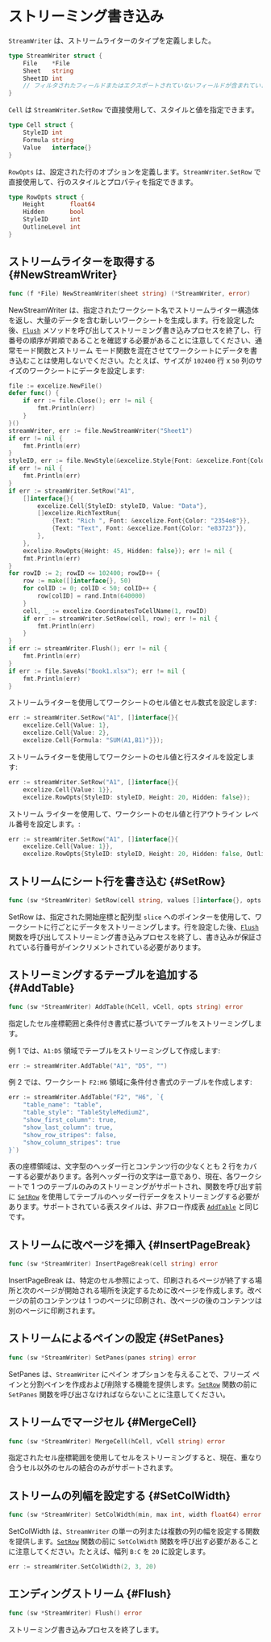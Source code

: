 # ストリーミング書き込み

`StreamWriter` は、ストリームライターのタイプを定義しました。

```go
type StreamWriter struct {
    File    *File
    Sheet   string
    SheetID int
    // フィルタされたフィールドまたはエクスポートされていないフィールドが含まれています
}
```

`Cell` は `StreamWriter.SetRow` で直接使用して、スタイルと値を指定できます。

```go
type Cell struct {
    StyleID int
    Formula string
    Value   interface{}
}
```

`RowOpts` は、設定された行のオプションを定義します。`StreamWriter.SetRow` で直接使用して、行のスタイルとプロパティを指定できます。

```go
type RowOpts struct {
	Height       float64
	Hidden       bool
	StyleID      int
	OutlineLevel int
}
```

## ストリームライターを取得する {#NewStreamWriter}

```go
func (f *File) NewStreamWriter(sheet string) (*StreamWriter, error)
```

NewStreamWriter は、指定されたワークシート名でストリームライター構造体を返し、大量のデータを含む新しいワークシートを生成します。行を設定した後、[`Flush`](stream.md#Flush) メソッドを呼び出してストリーミング書き込みプロセスを終了し、行番号の順序が昇順であることを確認する必要があることに注意してください、通常モード関数とストリーム モード関数を混在させてワークシートにデータを書き込むことは使用しないでください。たとえば、サイズが `102400` 行 x `50` 列のサイズのワークシートにデータを設定します:

```go
file := excelize.NewFile()
defer func() {
    if err := file.Close(); err != nil {
        fmt.Println(err)
    }
}()
streamWriter, err := file.NewStreamWriter("Sheet1")
if err != nil {
    fmt.Println(err)
}
styleID, err := file.NewStyle(&excelize.Style{Font: &excelize.Font{Color: "#777777"}})
if err != nil {
    fmt.Println(err)
}
if err := streamWriter.SetRow("A1",
    []interface{}{
        excelize.Cell{StyleID: styleID, Value: "Data"},
        []excelize.RichTextRun{
            {Text: "Rich ", Font: &excelize.Font{Color: "2354e8"}},
            {Text: "Text", Font: &excelize.Font{Color: "e83723"}},
        },
    },
    excelize.RowOpts{Height: 45, Hidden: false}); err != nil {
    fmt.Println(err)
}
for rowID := 2; rowID <= 102400; rowID++ {
    row := make([]interface{}, 50)
    for colID := 0; colID < 50; colID++ {
        row[colID] = rand.Intn(640000)
    }
    cell, _ := excelize.CoordinatesToCellName(1, rowID)
    if err := streamWriter.SetRow(cell, row); err != nil {
        fmt.Println(err)
    }
}
if err := streamWriter.Flush(); err != nil {
    fmt.Println(err)
}
if err := file.SaveAs("Book1.xlsx"); err != nil {
    fmt.Println(err)
}
```

ストリームライターを使用してワークシートのセル値とセル数式を設定します:

```go
err := streamWriter.SetRow("A1", []interface{}{
    excelize.Cell{Value: 1},
    excelize.Cell{Value: 2},
    excelize.Cell{Formula: "SUM(A1,B1)"}});
```

ストリームライターを使用してワークシートのセル値と行スタイルを設定します:

```go
err := streamWriter.SetRow("A1", []interface{}{
    excelize.Cell{Value: 1}},
    excelize.RowOpts{StyleID: styleID, Height: 20, Hidden: false});
```

ストリーム ライターを使用して、ワークシートのセル値と行アウトライン レベル番号を設定します。:

```go
err := streamWriter.SetRow("A1", []interface{}{
    excelize.Cell{Value: 1}},
    excelize.RowOpts{StyleID: styleID, Height: 20, Hidden: false, OutlineLevel: 1});
```


## ストリームにシート行を書き込む {#SetRow}

```go
func (sw *StreamWriter) SetRow(cell string, values []interface{}, opts ...RowOpts) error
```

SetRow は、指定された開始座標と配列型 `slice` へのポインターを使用して、ワークシートに行ごとにデータをストリーミングします。行を設定した後、[`Flush`](stream.md#Flush) 関数を呼び出してストリーミング書き込みプロセスを終了し、書き込みが保証されている行番号がインクリメントされている必要があります。

## ストリーミングするテーブルを追加する {#AddTable}

```go
func (sw *StreamWriter) AddTable(hCell, vCell, opts string) error
```

指定したセル座標範囲と条件付き書式に基づいてテーブルをストリーミングします。

例 1 では、`A1:D5` 領域でテーブルをストリーミングして作成します:

```go
err := streamWriter.AddTable("A1", "D5", "")
```

例 2 では、ワークシート `F2:H6` 領域に条件付き書式のテーブルを作成します:

```go
err := streamWriter.AddTable("F2", "H6", `{
    "table_name": "table",
    "table_style": "TableStyleMedium2",
    "show_first_column": true,
    "show_last_column": true,
    "show_row_stripes": false,
    "show_column_stripes": true
}`)
```

表の座標領域は、文字型のヘッダー行とコンテンツ行の少なくとも 2 行をカバーする必要があります。各列ヘッダー行の文字は一意であり、現在、各ワークシートで 1 つのテーブルのみのストリーミングがサポートされ、関数を呼び出す前に [`SetRow`](stream.md#SetRow) を使用してテーブルのヘッダー行データをストリーミングする必要があります。サポートされている表スタイルは、非フロー作成表 [`AddTable`](utils.md#AddTable) と同じです。

## ストリームに改ページを挿入 {#InsertPageBreak}

```go
func (sw *StreamWriter) InsertPageBreak(cell string) error
```

InsertPageBreak は、特定のセル参照によって、印刷されるページが終了する場所と次のページが開始される場所を決定するために改ページを作成します。改ページの前のコンテンツは 1 つのページに印刷され、改ページの後のコンテンツは別のページに印刷されます。

## ストリームによるペインの設定 {#SetPanes}

```go
func (sw *StreamWriter) SetPanes(panes string) error
```

SetPanes は、`StreamWriter` にペイン オプションを与えることで、フリーズ ペインと分割ペインを作成および削除する機能を提供します。[`SetRow`](stream.md#SetRow) 関数の前に `SetPanes` 関数を呼び出さなければならないことに注意してください。

## ストリームでマージセル {#MergeCell}

```go
func (sw *StreamWriter) MergeCell(hCell, vCell string) error
```

指定されたセル座標範囲を使用してセルをストリーミングすると、現在、重なり合うセル以外のセルの結合のみがサポートされます。

## ストリームの列幅を設定する {#SetColWidth}

```go
func (sw *StreamWriter) SetColWidth(min, max int, width float64) error
```

SetColWidth は、`StreamWriter` の単一の列または複数の列の幅を設定する関数を提供します。[`SetRow`](stream.md#SetRow) 関数の前に `SetColWidth` 関数を呼び出す必要があることに注意してください。たとえば、幅列 `B:C` を `20` に設定します。

```go
err := streamWriter.SetColWidth(2, 3, 20)
```

## エンディングストリーム {#Flush}

```go
func (sw *StreamWriter) Flush() error
```

ストリーミング書き込みプロセスを終了します。
